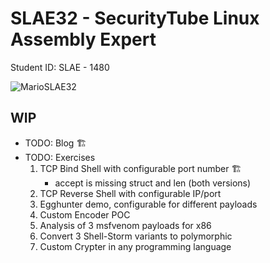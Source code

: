 # SLAE32 - SecurityTube Linux Assembly Expert

Student ID: SLAE - 1480

![MarioSLAE32](https://user-images.githubusercontent.com/7789866/124338283-f222fa80-db74-11eb-80b2-f117391dc627.png)

## WIP
- TODO: Blog :building_construction:
- TODO: Exercises
    1. TCP Bind Shell with configurable port number :building_construction:
        * accept is missing struct and len (both versions)
    2. TCP Reverse Shell with configurable IP/port
    3. Egghunter demo, configurable for different payloads
    4. Custom Encoder POC
    5. Analysis of 3 msfvenom payloads for x86
    6. Convert 3 Shell-Storm variants to polymorphic
    7. Custom Crypter in any programming language
